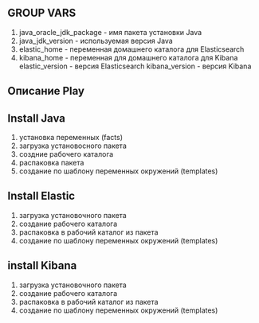 ## GROUP VARS

1. java_oracle_jdk_package - имя пакета установки Java
1. java_jdk_version - используемая версия Java
1. elastic_home - переменная домашнего каталога для Elasticsearch
1. kibana_home - переменная для домашнего каталога для Kibana elastic_version - версия Elasticsearch kibana_version - версия Kibana

## Описание Play
## Install Java

1. установка переменных (facts)
1. загрузка установосного пакета
1. создние рабочего каталога
1. распаковка пакета
1. создание по шаблону переменных окружений (templates)

## Install Elastic

1. загрузка установочного пакета
1. создание рабочего каталога
1. распаковка в рабочий каталог из пакета
1. создание по шаблону переменных окружений (templates)

## install Kibana

1. загрузка установочного пакета
1. создание рабочего каталога
1. распаковка в рабочий каталог из пакета
1. создание по шаблону переменных окружений (templates)
